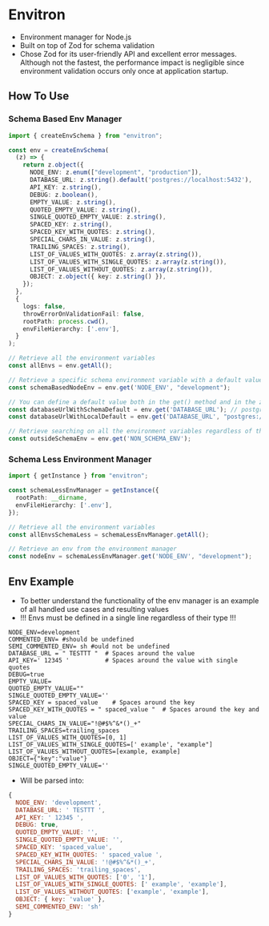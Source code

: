 # Envitron

- Environment manager for Node.js
- Built on top of Zod for schema validation
- Chose Zod for its user-friendly API and excellent error messages. Although not the fastest, the performance impact is negligible since environment validation occurs only once at application startup.

## How To Use

### Schema Based Env Manager
```typescript
import { createEnvSchema } from "envitron";

const env = createEnvSchema(
  (z) => {
    return z.object({
      NODE_ENV: z.enum(["development", "production"]),
      DATABASE_URL: z.string().default('postgres://localhost:5432'),
      API_KEY: z.string(),
      DEBUG: z.boolean(),
      EMPTY_VALUE: z.string(),
      QUOTED_EMPTY_VALUE: z.string(),
      SINGLE_QUOTED_EMPTY_VALUE: z.string(),
      SPACED_KEY: z.string(),
      SPACED_KEY_WITH_QUOTES: z.string(),
      SPECIAL_CHARS_IN_VALUE: z.string(),
      TRAILING_SPACES: z.string(),
      LIST_OF_VALUES_WITH_QUOTES: z.array(z.string()),
      LIST_OF_VALUES_WITH_SINGLE_QUOTES: z.array(z.string()),
      LIST_OF_VALUES_WITHOUT_QUOTES: z.array(z.string()),
      OBJECT: z.object({ key: z.string() }),
    });
  },
  {
    logs: false,
    throwErrorOnValidationFail: false,
    rootPath: process.cwd(),
    envFileHierarchy: ['.env'],
  }
);

// Retrieve all the environment variables
const allEnvs = env.getAll();

// Retrieve a specific schema environment variable with a default value, the type will be inferred from the schema
const schemaBasedNodeEnv = env.get('NODE_ENV', "development");

// You can define a default value both in the get() method and in the zod schema (defaultValue in the get() method has the priority)
const databaseUrlWithSchemaDefault = env.get('DATABASE_URL'); // postgres://localhost:5432
const databaseUrlWithLocalDefault = env.get('DATABASE_URL', "postgres://12.12.12.12:5432"); // postgres://12.12.12.12:5432

// Retrieve searching on all the environment variables regardless of the schema
const outsideSchemaEnv = env.get('NON_SCHEMA_ENV');
```

### Schema Less Environment Manager
```typescript
import { getInstance } from "envitron";

const schemaLessEnvManager = getInstance({
  rootPath: __dirname,
  envFileHierarchy: ['.env'],
});

// Retrieve all the environment variables
const allEnvsSchemaLess = schemaLessEnvManager.getAll();

// Retrieve an env from the environment manager
const nodeEnv = schemaLessEnvManager.get('NODE_ENV', "development");
```

## Env Example

- To better understand the functionality of the env manager is an example of all handled use cases and resulting values
- !!! Envs must be defined in a single line regardless of their type !!!

```dotenv
NODE_ENV=development
COMMENTED_ENV= #should be undefined
SEMI_COMMENTED_ENV= sh #ould not be undefined
DATABASE_URL = " TESTTT "  # Spaces around the value
API_KEY=' 12345 '          # Spaces around the value with single quotes
DEBUG=true
EMPTY_VALUE=
QUOTED_EMPTY_VALUE=""
SINGLE_QUOTED_EMPTY_VALUE=''
SPACED_KEY = spaced_value    # Spaces around the key
SPACED_KEY_WITH_QUOTES = " spaced_value "  # Spaces around the key and value
SPECIAL_CHARS_IN_VALUE="!@#$%^&*()_+"
TRAILING_SPACES=trailing_spaces
LIST_OF_VALUES_WITH_QUOTES=[0, 1]
LIST_OF_VALUES_WITH_SINGLE_QUOTES=[' example', "example"]
LIST_OF_VALUES_WITHOUT_QUOTES=[example, example]
OBJECT={"key":"value"}
SINGLE_QUOTED_EMPTY_VALUE=''
```

- Will be parsed into:
```javascript
{
  NODE_ENV: 'development',
  DATABASE_URL: ' TESTTT ',
  API_KEY: ' 12345 ',
  DEBUG: true,
  QUOTED_EMPTY_VALUE: '',
  SINGLE_QUOTED_EMPTY_VALUE: '',
  SPACED_KEY: 'spaced_value',
  SPACED_KEY_WITH_QUOTES: ' spaced_value ',
  SPECIAL_CHARS_IN_VALUE: '!@#$%^&*()_+',
  TRAILING_SPACES: 'trailing_spaces',
  LIST_OF_VALUES_WITH_QUOTES: ['0', '1'],
  LIST_OF_VALUES_WITH_SINGLE_QUOTES: [' example', 'example'],
  LIST_OF_VALUES_WITHOUT_QUOTES: ['example', 'example'],
  OBJECT: { key: 'value' },
  SEMI_COMMENTED_ENV: 'sh'
}
```
